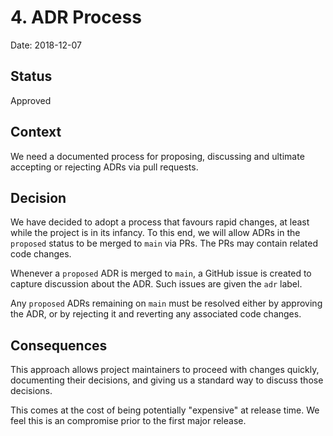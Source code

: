 # 4. ADR Process

Date: 2018-12-07

## Status

Approved

## Context

We need a documented process for proposing, discussing and ultimate accepting or
rejecting ADRs via pull requests.

## Decision

We have decided to adopt a process that favours rapid changes, at least while
the project is in its infancy. To this end, we will allow ADRs in the `proposed`
status to be merged to `main` via PRs. The PRs may contain related code changes.

Whenever a `proposed` ADR is merged to `main`, a GitHub issue is created to
capture discussion about the ADR. Such issues are given the `adr` label.

Any `proposed` ADRs remaining on `main` must be resolved either by approving
the ADR, or by rejecting it and reverting any associated code changes.

## Consequences

This approach allows project maintainers to proceed with changes quickly,
documenting their decisions, and giving us a standard way to discuss those
decisions.

This comes at the cost of being potentially "expensive" at release time. We
feel this is an compromise prior to the first major release.
